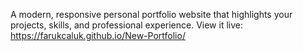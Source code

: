 A modern, responsive personal portfolio website that highlights your projects, skills, and professional experience. View it live: https://farukcaluk.github.io/New-Portfolio/
